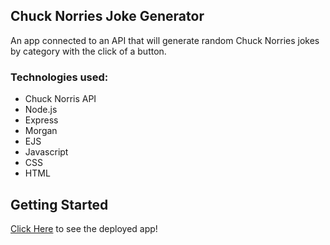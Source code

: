 ## Chuck Norries Joke Generator
An app connected to an API that will generate random Chuck Norries jokes by category with the click of a button. 


### Technologies used: 
- Chuck Norris API
- Node.js
- Express
- Morgan
- EJS
- Javascript
- CSS
- HTML

## Getting Started
[Click Here](https://github.com/jlong4223/chuck-norris-jokes.git) to see the deployed app!